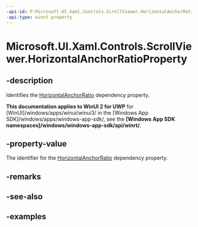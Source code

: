 ```yaml
---
-api-id: P:Microsoft.UI.Xaml.Controls.ScrollViewer.HorizontalAnchorRatioProperty
-api-type: winrt property
---
```


<!-- Property syntax.
public DependencyProperty HorizontalAnchorRatioProperty { get; }
-->

# Microsoft.UI.Xaml.Controls.ScrollViewer.HorizontalAnchorRatioProperty

## -description

Identifies the [HorizontalAnchorRatio](scrollviewer_horizontalanchorratio.md) dependency property.

**This documentation applies to WinUI 2 for UWP** for [WinUI]/windows/apps/winui/winui3/ in the [Windows App SDK]/windows/apps/windows-app-sdk/, see the **[Windows App SDK namespaces]/windows/windows-app-sdk/api/winrt/**.

## -property-value

The identifier for the [HorizontalAnchorRatio](scrollviewer_horizontalanchorratio.md) dependency property.

## -remarks

## -see-also

## -examples


